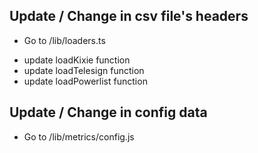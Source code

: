 ## Update / Change in csv file's headers

* Go to /lib/loaders.ts
 - update loadKixie function
 - update loadTelesign function
 - update loadPowerlist function

## Update / Change in config data

* Go to /lib/metrics/config.js

